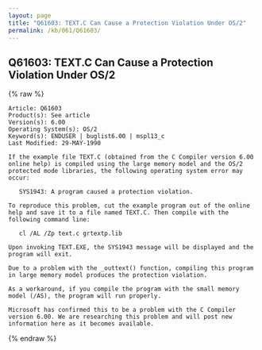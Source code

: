 ```yaml
---
layout: page
title: "Q61603: TEXT.C Can Cause a Protection Violation Under OS/2"
permalink: /kb/061/Q61603/
---
```


## Q61603: TEXT.C Can Cause a Protection Violation Under OS/2

{% raw %}

	Article: Q61603
	Product(s): See article
	Version(s): 6.00
	Operating System(s): OS/2
	Keyword(s): ENDUSER | buglist6.00 | mspl13_c
	Last Modified: 29-MAY-1990
	
	If the example file TEXT.C (obtained from the C Compiler version 6.00
	online help) is compiled using the large memory model and the OS/2
	protected mode libraries, the following operating system error may
	occur:
	
	   SYS1943: A program caused a protection violation.
	
	To reproduce this problem, cut the example program out of the online
	help and save it to a file named TEXT.C. Then compile with the
	following command line:
	
	   cl /AL /Zp text.c grtextp.lib
	
	Upon invoking TEXT.EXE, the SYS1943 message will be displayed and the
	program will exit.
	
	Due to a problem with the _outtext() function, compiling this program
	in large memory model produces the protection violation.
	
	As a workaround, if you compile the program with the small memory
	model (/AS), the program will run properly.
	
	Microsoft has confirmed this to be a problem with the C Compiler
	version 6.00. We are researching this problem and will post new
	information here as it becomes available.

{% endraw %}
